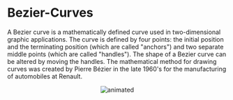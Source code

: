 # Bezier-Curves
A Bezier curve is a mathematically defined curve used in two-dimensional graphic applications. The curve is defined by four points: the initial position and the terminating position (which are called "anchors") and two separate middle points (which are called "handles"). The shape of a Bezier curve can be altered by moving the handles. The mathematical method for drawing curves was created by Pierre Bézier in the late 1960's for the manufacturing of automobiles at Renault.


<p align="center">
  <img src="https://user-images.githubusercontent.com/43723938/171910403-db40aa22-9c3e-4bae-9efb-e0e54a4034ca.gif" alt="animated" />
</p>
